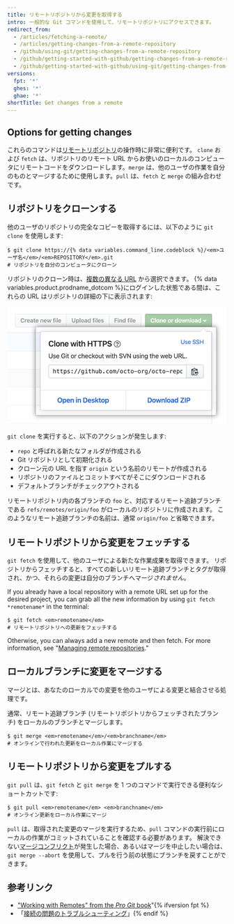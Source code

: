 ```yaml
---
title: リモートリポジトリから変更を取得する
intro: 一般的な Git コマンドを使用して、リモートリポジトリにアクセスできます。
redirect_from:
  - /articles/fetching-a-remote/
  - /articles/getting-changes-from-a-remote-repository
  - /github/using-git/getting-changes-from-a-remote-repository
  - /github/getting-started-with-github/getting-changes-from-a-remote-repository
  - /github/getting-started-with-github/using-git/getting-changes-from-a-remote-repository
versions:
  fpt: '*'
  ghes: '*'
  ghae: '*'
shortTitle: Get changes from a remote
---
```


## Options for getting changes

これらのコマンドは[リモートリポジトリ](/github/getting-started-with-github/about-remote-repositories)の操作時に非常に便利です。 `clone` および `fetch` は、リポジトリのリモート URL からお使いのローカルのコンピュータにリモートコードをダウンロードします。`merge` は、他のユーザの作業を自分のものとマージするために使用します。`pull` は、`fetch` と `merge` の組み合わせです。

## リポジトリをクローンする

他のユーザのリポジトリの完全なコピーを取得するには、以下のように `git clone` を使用します:

```shell
$ git clone https://{% data variables.command_line.codeblock %}/<em>ユーザ名</em>/<em>REPOSITORY</em>.git
# リポジトリを自分のコンピュータにクローン
```

リポジトリのクローン時は、[複数の異なる URL](/github/getting-started-with-github/about-remote-repositories) から選択できます。 {% data variables.product.prodname_dotcom %}にログインした状態である間は、これらの URL はリポジトリの詳細の下に表示されます:

![リモート URL リスト](/assets/images/help/repository/remotes-url.png)

`git clone` を実行すると、以下のアクションが発生します:
- `repo` と呼ばれる新たなフォルダが作成される
- Git リポジトリとして初期化される
- クローン元の URL を指す `origin` という名前のリモートが作成される
- リポジトリのファイルとコミットすべてがそこにダウンロードされる
- デフォルトブランチがチェックアウトされる

リモートリポジトリ内の各ブランチの `foo` と、対応するリモート追跡ブランチである `refs/remotes/origin/foo` がローカルのリポジトリに作成されます。 このようなリモート追跡ブランチの名前は、通常 `origin/foo` と省略できます。

## リモートリポジトリから変更をフェッチする

`git fetch` を使用して、他のユーザによる新たな作業成果を取得できます。 リポジトリからフェッチすると、すべての新しいリモート追跡ブランチとタグが取得され、かつ、それらの変更は自分のブランチへマージ*されません*。

If you already have a local repository with a remote URL set up for the desired project, you can grab all the new information by using `git fetch *remotename*` in the terminal:

```shell
$ git fetch <em>remotename</em>
# リモートリポジトリへの更新をフェッチする
```

Otherwise, you can always add a new remote and then fetch. For more information, see "[Managing remote repositories](/github/getting-started-with-github/managing-remote-repositories)."

## ローカルブランチに変更をマージする

マージとは、あなたのローカルでの変更を他のユーザによる変更と結合させる処理です。

通常、リモート追跡ブランチ (リモートリポジトリからフェッチされたブランチ) をローカルのブランチとマージします。

```shell
$ git merge <em>remotename</em>/<em>branchname</em>
# オンラインで行われた更新をローカル作業にマージする
```

## リモートリポジトリから変更をプルする

`git pull` は、`git fetch` と `git merge` を 1 つのコマンドで実行できる便利なショートカットです:

```shell
$ git pull <em>remotename</em> <em>branchname</em>
# オンライン更新をローカル作業にマージ
```

`pull` は、取得された変更のマージを実行するため、`pull` コマンドの実行前にローカルの作業がコミットされていることを確認する必要があります。 解決できない[マージコンフリクト](/articles/resolving-a-merge-conflict-using-the-command-line)が発生した場合、あるいはマージを中止したい場合は、`git merge --abort` を使用して、プルを行う前の状態にブランチを戻すことができます。

## 参考リンク

- ["Working with Remotes" from the _Pro Git_ book](https://git-scm.com/book/en/Git-Basics-Working-with-Remotes)"{% ifversion fpt %}
- 「[接続の問題のトラブルシューティング](/articles/troubleshooting-connectivity-problems)」{% endif %}
